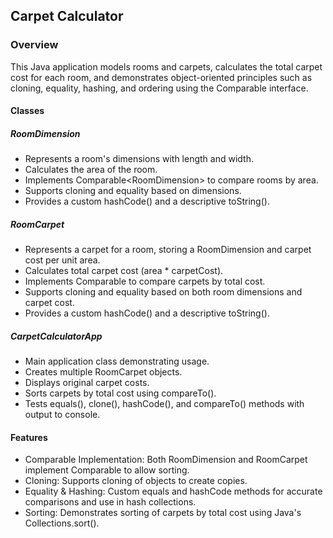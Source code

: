 <h2>Carpet Calculator</h2>
<h3>Overview</h3>
This Java application models rooms and carpets, calculates the total carpet cost for each room, and demonstrates object-oriented principles such as cloning, equality, hashing, and ordering using the Comparable interface.
<h4>Classes</h4>
<h5>RoomDimension</h5>
<ul>
<li>Represents a room's dimensions with length and width.</li>
<li>Calculates the area of the room.</li>
<li>Implements Comparable&lt;RoomDimension&gt; to compare rooms by area.</li>
<li>Supports cloning and equality based on dimensions.</li>
<li>Provides a custom hashCode() and a descriptive toString().</li>
</ul>

<h5>RoomCarpet</h5>
<ul> 
  <li>Represents a carpet for a room, storing a RoomDimension and carpet cost per unit area.</li>
<li>Calculates total carpet cost (area * carpetCost).</li>
<li>Implements Comparable<RoomCarpet> to compare carpets by total cost.</li>
<li>Supports cloning and equality based on both room dimensions and carpet cost.</li>
<li>Provides a custom hashCode() and a descriptive toString().</li>
</ul>
<h5>CarpetCalculatorApp</h5>
  <ul>
    <li>Main application class demonstrating usage.</li>
    <li>Creates multiple RoomCarpet objects.</li>
    <li>Displays original carpet costs.</li>
    <li>Sorts carpets by total cost using compareTo().</li>
    <li>Tests equals(), clone(), hashCode(), and compareTo() methods with output to console.</li>
</ul>

<h4>Features</h4>
<ul>
  <li>Comparable Implementation: Both RoomDimension and RoomCarpet implement Comparable to allow sorting.</li>
  <li>Cloning: Supports cloning of objects to create copies.</li>
  <li>Equality & Hashing: Custom equals and hashCode methods for accurate comparisons and use in hash collections.</li>
  <li>Sorting: Demonstrates sorting of carpets by total cost using Java's Collections.sort().</li>
</ul>
